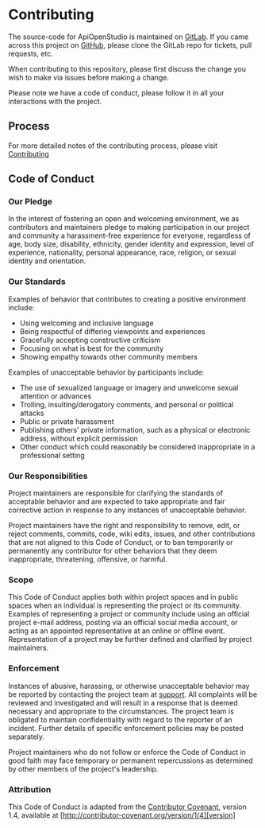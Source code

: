 Contributing
============

The source-code for ApiOpenStudio is maintained on [GitLab][gitlab]. If you came
across this project on [GitHub][github], please clone the GitLab repo for
tickets, pull requests, etc.

When contributing to this repository, please first discuss the change you wish
to make via issues before making a change.

Please note we have a code of conduct, please follow it in all your interactions
with the project.

Process
-------

For more detailed notes of the contributing process, please
visit [Contributing][contributing]

Code of Conduct
---------------

### Our Pledge

In the interest of fostering an open and welcoming environment, we as
contributors and maintainers pledge to making participation in our project and
community a harassment-free experience for everyone, regardless of age, body
size, disability, ethnicity, gender identity and expression, level of
experience, nationality, personal appearance, race, religion, or sexual identity
and orientation.

### Our Standards

Examples of behavior that contributes to creating a positive environment
include:

* Using welcoming and inclusive language
* Being respectful of differing viewpoints and experiences
* Gracefully accepting constructive criticism
* Focusing on what is best for the community
* Showing empathy towards other community members

Examples of unacceptable behavior by participants include:

* The use of sexualized language or imagery and unwelcome sexual attention or
  advances
* Trolling, insulting/derogatory comments, and personal or political attacks
* Public or private harassment
* Publishing others' private information, such as a physical or electronic
  address, without explicit permission
* Other conduct which could reasonably be considered inappropriate in a
  professional setting

### Our Responsibilities

Project maintainers are responsible for clarifying the standards of acceptable
behavior and are expected to take appropriate and fair corrective action in
response to any instances of unacceptable behavior.

Project maintainers have the right and responsibility to remove, edit, or reject
comments, commits, code, wiki edits, issues, and other contributions that are
not aligned to this Code of Conduct, or to ban temporarily or permanently any
contributor for other behaviors that they deem inappropriate, threatening,
offensive, or harmful.

### Scope

This Code of Conduct applies both within project spaces and in public spaces
when an individual is representing the project or its community. Examples of
representing a project or community include using an official project e-mail
address, posting via an official social media account, or acting as an appointed
representative at an online or offline event. Representation of a project may be
further defined and clarified by project maintainers.

### Enforcement

Instances of abusive, harassing, or otherwise unacceptable behavior may be
reported by contacting the project team at [support]. All complaints will be
reviewed and investigated and will result in a response that is deemed necessary
and appropriate to the circumstances. The project team is obligated to maintain
confidentiality with regard to the reporter of an incident. Further details of
specific enforcement policies may be posted separately.

Project maintainers who do not follow or enforce the Code of Conduct in good
faith may face temporary or permanent repercussions as determined by other
members of the project's leadership.

### Attribution

This Code of Conduct is adapted from the [Contributor Covenant][homepage],
version 1.4, available at [http://contributor-covenant.org/version/1/4][version]

[homepage]: https://contributor-covenant.org

[version]: https://contributor-covenant.org/version/1/4/

[github]: https://github.com/naala89/api_open_studio_admin

[gitlab]: https://gitlab.com/john89/api_open_studio_admin

[contributing]: https://gitlab.com/john89/api_open_studio_admin/-/wikis/Home/Contributing

[support]: support@apiopenstudio.com
